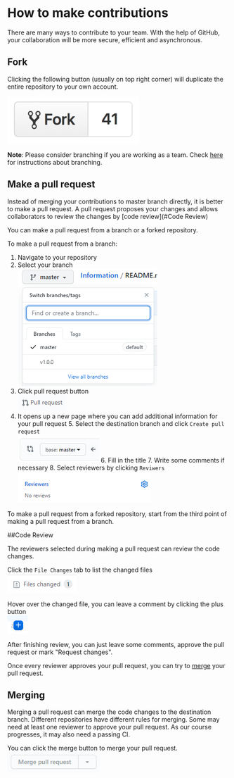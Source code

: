 # How to make contributions

There are many ways to contribute to your team. With the help of GitHub, your collaboration will be more secure,
efficient and asynchronous.

## Fork

Clicking the following button (usually on top right corner) will duplicate the entire repository to your own account.

![Fork](./images/fork-button.png)

**Note**:
Please consider branching if you are working as a team.
Check [here](./instruction_github_basic.md) for instructions about branching.

## Make a pull request
Instead of merging your contributions to master branch directly, it is better to make a pull request.
A pull request proposes your changes and allows collaborators to review the changes by [code review](#Code Review)

You can make a pull request from a branch or a forked repository.

To make a pull request from a branch:
1. Navigate to your repository
2. Select your branch <br>
![Fork](./images/select-branch.png)
3. Click pull request button  <br>
![PR](./images/PR.png)
4. It opens up a new page where you can add additional information for your pull request
    5. Select the destination branch and click `Create pull request`  <br>
    ![Destination](./images/destination.png)
    6. Fill in the title
    7. Write some comments if necessary
    8. Select reviewers by clicking `Reviwers`  <br>
    ![Reviewer](./images/reviewers.png)

To make a pull request from a forked repository, start from the third point of making a pull request from a branch.


##Code Review

The reviewers selected during making a pull request can review the code changes.

Click the `File Changes` tab to list the changed files <br>
![File Changes](./images/file-changes.png)

Hover over the changed file, you can leave a comment by clicking the plus button <br>
![Plus](./images/plus.png)

After finishing review, you can just leave some comments, approve the pull request or mark "Request changes".

Once every reviewer approves your pull request, you can try to [merge](#Merging) your pull request.

## Merging

Merging a pull request can merge the code changes to the destination branch.
Different repositories have different rules for merging. Some may need at least one reviewer to approve your pull
request. As our course progresses, it may also need a passing CI.

You can click the merge button to merge your pull request. <br>
![Merge button](./images/merge-button.png)

